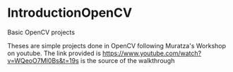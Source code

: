 # IntroductionOpenCV
Basic OpenCV projects

Theses are simple projects done in OpenCV following Muratza's Workshop on youtube.
The link provided is https://www.youtube.com/watch?v=WQeoO7MI0Bs&t=19s is the source of the 
walkthrough
